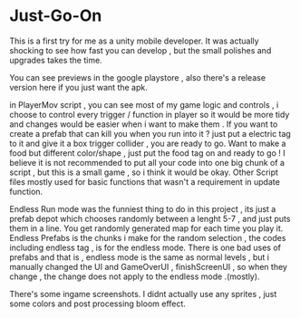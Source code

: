 # Just-Go-On


This is a first try for me as a unity mobile developer.
It was actually shocking to see how fast you can develop , but the small polishes and upgrades takes the time.

You can see previews in the google playstore  , also there's a release version here if you just want the apk.

in PlayerMov script , you can see most of my game logic and controls , i choose to control every trigger / function in player so it would be more tidy and changes would be easier when i want to make them . 
If you want to create a prefab that can kill you when you run into it  ? just put a electric tag to it and give it a box trigger collider , you are ready to go.
Want to make a food but different color/shape , just put the food tag on and ready to go !
I believe it is not recommended to put all your code into one big chunk of a script , but this is a small game , so i think it would be okay.
Other Script files mostly used for basic functions that wasn't a requirement in update function. 

Endless Run mode was the funniest thing to do in this project , its just a prefab depot which chooses randomly between a lenght 5-7 , and just puts them in a line. You get randomly generated map for each time you play it. Endless Prefabs is the chunks i make for the random selection , the codes including endless tag , is for the endless mode.
There is one bad uses of prefabs and that is , endless mode is the same as normal levels , but i manually changed the UI and GameOverUI , finishScreenUI , so when they change , the change does not apply to the endless mode .(mostly).

There's some ingame screenshots. I didnt actually use any sprites , just some colors and post processing bloom effect.


